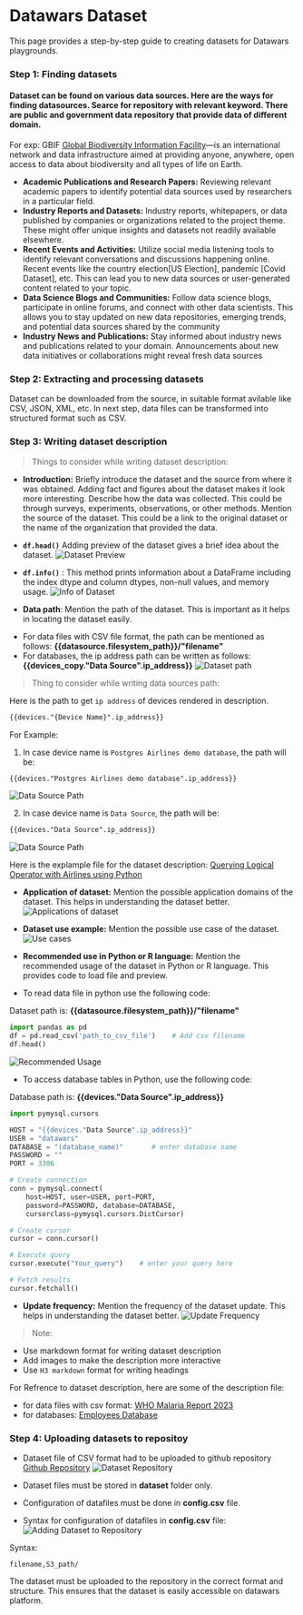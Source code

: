 # Datawars Dataset

This page provides a step-by-step guide to creating datasets for Datawars playgrounds.

### Step 1: Finding datasets

#### Dataset can be found on various data sources. Here are the ways for finding datasources. Searce for repository with relevant keyword. There are public and government data repository that provide data of different domain. 

For exp: GBIF [Global Biodiversity Information Facility](https://www.gbif.org/what-is-gbif)—is an international network and data infrastructure aimed at providing anyone, anywhere, open access to data about biodiversity and all types of life on Earth. 

- **Academic Publications and Research Papers:** Reviewing relevant academic papers to identify potential data sources used by researchers in a particular field.
- **Industry Reports and Datasets:** Industry reports, whitepapers, or data published by companies or organizations related to the project theme. These might offer unique insights and datasets not readily available elsewhere.
- **Recent Events and Activities:** Utilize social media listening tools to identify relevant conversations and discussions happening online. Recent events like the country election[US Election], pandemic [Covid Dataset], etc. This can lead you to new data sources or user-generated content related to your topic.
- **Data Science Blogs and Communities:** Follow data science blogs, participate in online forums, and connect with other data scientists. This allows you to stay updated on new data repositories, emerging trends, and potential data sources shared by the community
- **Industry News and Publications:** Stay informed about industry news and publications related to your domain. Announcements about new data initiatives or collaborations might reveal fresh data sources

### Step 2: Extracting and processing datasets

Dataset can be downloaded from the source, in suitable format avilable like CSV, JSON, XML, etc. In next step, data files can be transformed into structured format such as CSV.

### Step 3: Writing dataset description

> Things to consider while writing dataset description:

* **Introduction:** Briefly introduce the dataset and the source from where it was obtained. Adding fact and figures about the dataset makes it look more interesting. Describe how the data was collected. This could be through surveys, experiments, observations, or other methods. Mention the source of the dataset. This could be a link to the original dataset or the name of the organization that provided the data.

* **`df.head()`** Adding preview of the dataset gives a brief idea about the dataset.
![Dataset Preview](/static/creating-datasets-img/image.png)

* **`df.info()`** : This method prints information about a DataFrame including the index dtype and column dtypes, non-null values, and memory usage.
![Info of Dataset](/static/creating-datasets-img/image-1.png)

* **Data path**: Mention the path of the dataset. This is important as it helps in locating the dataset easily.

- For data files with CSV file format, the path can be mentioned as follows: **{{datasource.filesystem_path}}/"filename"**
- For databases, the ip address path can be written as follows: **{{devices_copy."Data Source".ip_address}}**
![Dataset path](/static/creating-datasets-img/image-2.png)

> Thing to consider while writing data sources path: 

Here is the path to get `ip address` of devices rendered in description. 
```markdown
{{devices."{Device Name}".ip_address}}
```

For Example: 

1. In case device name is `Postgres Airlines demo database`, the path will be: 
```markdown
{{devices."Postgres Airlines demo database".ip_address}}
```
![Data Source Path](/static/creating-datasets-img/image-10.png)

2. In case device name is `Data Source`, the path will be: 
```markdown
{{devices."Data Source".ip_address}}
```
![Data Source Path](/static/creating-datasets-img/image-9.png)

Here is the explample file for the dataset description: [Querying Logical Operator with Airlines using Python](https://github.com/datawars-io-content/lab-87dg27-advance-sql-logical-operator-airlines/blob/master/english.md)

* **Application of dataset:** Mention the possible application domains of the dataset. This helps in understanding the dataset better.
![Applications of dataset](/static/creating-datasets-img/image-3.png)

* **Dataset use example:** Mention the possible use case of the dataset.
![Use cases](/static/creating-datasets-img/image-4.png)

* **Recommended use in Python or R language:** Mention the recommended usage of the dataset in Python or R language. This provides code to load file and preview.

* To read data file in python use the following code:

Dataset path is: **{{datasource.filesystem_path}}/"filename"**
```python
import pandas as pd
df = pd.read_csv('path_to_csv_file')    # Add csv filename
df.head()
```
![Recommended Usage](/static/creating-datasets-img/image-5.png)

* To access database tables in Python, use the following code:

Database path is: **{{devices."Data Source".ip_address}}**
```python
import pymysql.cursors

HOST = "{{devices."Data Source".ip_address}}" 
USER = "datawars"
DATABASE = "(database_name)"       # enter database name
PASSWORD = ""
PORT = 3306

# Create connection
conn = pymysql.connect(
    host=HOST, user=USER, port=PORT,
    password=PASSWORD, database=DATABASE,
    cursorclass=pymysql.cursors.DictCursor)

# Create cursor
cursor = conn.cursor()

# Execute query
cursor.execute("Your_query")    # enter your query here

# Fetch results
cursor.fetchall()
```

* **Update frequency:** Mention the frequency of the dataset update. This helps in understanding the dataset better.
![Update Frequency](/static/creating-datasets-img/image-6.png)

> Note:
* Use markdown format for writing dataset description
* Add images to make the description more interactive
* Use `H3 markdown` format for writing headings

For Refrence to dataset description, here are some of the description file:
* for data files with csv format: [WHO Malaria Report 2023](https://github.com/datawars-io-content/playgrounds-datasources-descriptions.md/blob/main/WHO_Malaria_Report_2023.md)
* for databases: [Employees Database](https://github.com/datawars-io-content/playgrounds-datasources-descriptions.md/blob/main/Employees-mysql.md)

### Step 4: Uploading datasets to repositoy

* Dataset file of CSV format had to be uploaded to github repository [Github Repository](https://github.com/datawars-io-content/playground-datasources-from-projects)
![Dataset Repository](/static/creating-datasets-img/image-7.png)

* Dataset files must be stored in **dataset** folder only.
* Configuration of datafiles must be done in **config.csv** file.
* Syntax for configuration of datafiles in **config.csv** file: 
![Adding Dataset to Repository](/static/creating-datasets-img/image-8.png)

Syntax: 
```csv
filename,S3_path/
```

The dataset must be uploaded to the repository in the correct format and structure. This ensures that the dataset is easily accessible on datawars platform.